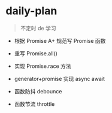 # daily-plan
> 不定时 de 学习

- 根据 Promise A+ 规范写 Promise 函数
- 重写 Promise.all()
- 实现 Promise.race 方法
- generator+promise 实现 async await

- 函数防抖 debounce
- 函数节流 throttle
